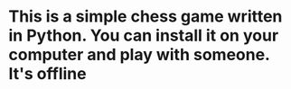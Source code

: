 # This is a simple chess game written in Python. You can install it on your computer and play with someone. It's offline

